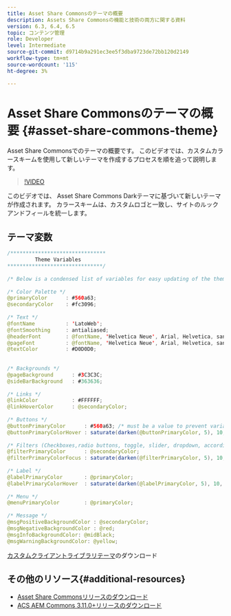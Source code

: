 ```yaml
---
title: Asset Share Commonsのテーマの概要
description: Assets Share Commonsの機能と技術の両方に関する資料
version: 6.3, 6.4, 6.5
topic: コンテンツ管理
role: Developer
level: Intermediate
source-git-commit: d9714b9a291ec3ee5f3dba9723de72bb120d2149
workflow-type: tm+mt
source-wordcount: '115'
ht-degree: 3%

---
```



# Asset Share Commonsのテーマの概要 {#asset-share-commons-theme}

Asset Share Commonsでのテーマの概要です。 このビデオでは、カスタムカラースキームを使用して新しいテーマを作成するプロセスを順を追って説明します。

>[!VIDEO](https://video.tv.adobe.com/v/20572/?quality=9&learn=on)

このビデオでは、 Asset Share Commons Darkテーマに基づいて新しいテーマが作成されます。 カラースキームは、カスタムロゴと一致し、サイトのルックアンドフィールを統一します。

## テーマ変数

```java
/*******************************
         Theme Variables
*******************************/
 
/* Below is a condensed list of variables for easy updating of the theme */
 
/* Color Palette */
@primaryColor      : #560a63;
@secondaryColor    : #fc3096;
 
/* Text */
@fontName          : 'LatoWeb';
@fontSmoothing     : antialiased;
@headerFont        : @fontName, 'Helvetica Neue', Arial, Helvetica, sans-serif;
@pageFont          : @fontName, 'Helvetica Neue', Arial, Helvetica, sans-serif;
@textColor         : #D0D0D0;
 
 
/* Backgrounds */
@pageBackground      : #3C3C3C;
@sideBarBackground   : #363636;
 
/* Links */
@linkColor           : #FFFFFF;
@linkHoverColor      : @secondaryColor;
 
/* Buttons */
@buttonPrimaryColor      : #560a63; /* must be a value to prevent variable recursion*/
@buttonPrimaryColorHover : saturate(darken(@buttonPrimaryColor, 5), 10, relative);
 
/* Filters (Checkboxes,radio buttons, toggle, slider, dropdown, accordion colors)*/
@filterPrimaryColor      : @secondaryColor;
@filterPrimaryColorFocus : saturate(darken(@filterPrimaryColor, 5), 10, relative);
 
/* Label */
@labelPrimaryColor       : @primaryColor;
@labelPrimaryColorHover  : saturate(darken(@labelPrimaryColor, 5), 10, relative);
 
/* Menu */
@menuPrimaryColor        : @primaryColor;
 
/* Message */
@msgPositiveBackgroundColor : @secondaryColor;
@msgNegativeBackgroundColor : @red;
@msgInfoBackgroundColor: @midBlack;
@msgWarningBackgroundColor: @yellow;
```

[カスタムクライアントライブラリテーマ](assets/asc-theme-demo.zip)のダウンロード

## その他のリソース{#additional-resources}

* [Asset Share Commonsリリースのダウンロード](https://github.com/Adobe-Marketing-Cloud/asset-share-commons/releases)
* [ACS AEM Commons 3.11.0+リリースのダウンロード](https://github.com/Adobe-Consulting-Services/acs-aem-commons/releases)